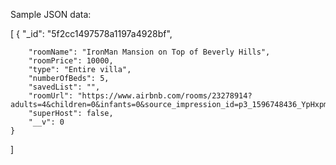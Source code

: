 Sample JSON data:

[
    {
        "_id": "5f2cc1497578a1197a4928bf",

        "roomName": "IronMan Mansion on Top of Beverly Hills",
        "roomPrice": 10000,
        "type": "Entire villa",
        "numberOfBeds": 5,
        "savedList": "",
        "roomUrl": "https://www.airbnb.com/rooms/23278914?adults=4&children=0&infants=0&source_impression_id=p3_1596748436_YpHxpm7Gt8Lh66KL",
        "superHost": false,
        "__v": 0
    }
]